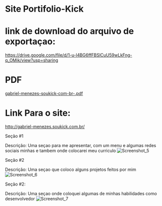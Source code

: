 # Site Portifolio-Kick
# link de download do arquivo de exportaçao:
https://drive.google.com/file/d/1-u-l4BG6ffFBSlCuU59wLkFng-q_OMik/view?usp=sharing
# PDF
[gabriel-menezes-soukick-com-br-.pdf](https://github.com/LASANHADABOA13/wordpress/files/8405584/gabriel-menezes-soukick-com-br-.pdf)

# Link Para o site:
http://gabriel-menezes.soukick.com.br/

Seção #1

Descrição: Uma seçao para me apresentar, com um menu e algumas redes sociais minhas e tambem onde colocarei meu curriculo
![Screenshot_5](https://user-images.githubusercontent.com/86251053/161446954-ccc8ec05-1996-4e04-86f7-3a6b6c823d32.png)

Seção #2

Descrição: Uma seçao que coloco alguns projetos feitos por mim
![Screenshot_6](https://user-images.githubusercontent.com/86251053/161447037-23c5369f-75a4-42ef-8f4d-1955fc9eabc9.png)

Seção #2:

Descrição: Uma seçao onde coloquei algumas de minhas habilidades como desenvolvedor
![Screenshot_7](https://user-images.githubusercontent.com/86251053/161447080-7bdfeb84-f389-4c24-ae9e-27c9511c44c2.png)
